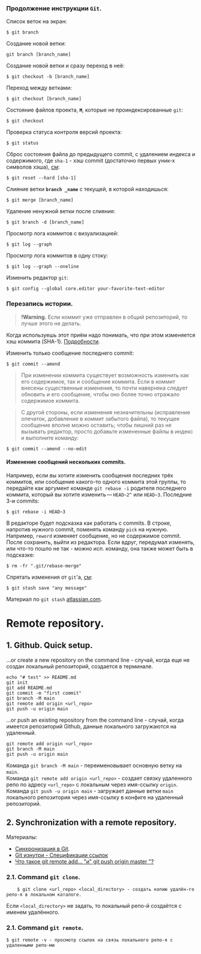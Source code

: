 ### Продолжение инструкции `Git`.

Список веток на экран:

    $ git branch

Создание новой ветки:

    git branch [branch_name]

Создание новой ветки и сразу переход в неё:

    $ git checkout -b [branch_name]

Переход между ветками:

    $ git checkout [branch_name]

Состояние файлов проекта, **`M`**, которые не проиндексированные `git`:

    $ git checkout

Проверка статуса контроля версий проекта:

    $ git status 

Сброс состояния файла до предыдущего commit, с удалением индекса и содержимого, где `sha-1` - хэш commit (достаточно первых уник-х символов хэша), [см](https://ru.stackoverflow.com/questions/431520/%D0%9A%D0%B0%D0%BA-%D0%B2%D0%B5%D1%80%D0%BD%D1%83%D1%82%D1%8C%D1%81%D1%8F-%D0%BE%D1%82%D0%BA%D0%B0%D1%82%D0%B8%D1%82%D1%8C%D1%81%D1%8F-%D0%BA-%D0%B1%D0%BE%D0%BB%D0%B5%D0%B5-%D1%80%D0%B0%D0%BD%D0%BD%D0%B5%D0%BC%D1%83-%D0%BA%D0%BE%D0%BC%D0%BC%D0%B8%D1%82%D1%83):

    $ git reset --hard [sha-1]

Слияние ветки **`branch _name`** с текущей, в которой находишься:

    $ git merge [branch_name]

Удаление ненужной ветки после слияния:

    $ git branch -d [branch_name]

Просмотр лога коммитов с визуализацией:

    $ git log --graph

Просмотр лога коммитов в одну стоку:

    $ git log --graph --oneline

Изменить редактор `git`:

    $ git config --global core.editor your-favorite-text-editor

### Перезапись истории.
>**!Warning.** Если коммит уже отправлен в общий репозиторий, то лучше этого не делать.

Когда используешь этот приём надо понимать, что при этом изменяется хэш коммита (SHA-1).
[Подробности](https://git-scm.com/book/ru/v2/%D0%98%D0%BD%D1%81%D1%82%D1%80%D1%83%D0%BC%D0%B5%D0%BD%D1%82%D1%8B-Git-%D0%9F%D0%B5%D1%80%D0%B5%D0%B7%D0%B0%D0%BF%D0%B8%D1%81%D1%8C-%D0%B8%D1%81%D1%82%D0%BE%D1%80%D0%B8%D0%B8).

Изменить только сообщение последнего commit:

    $ git commit --amend

>При изменении коммита существует возможность изменить как его содержимое, так и сообщение коммита. Если в коммит внесены существенные изменения, то почти наверняка следует обновить и его сообщение, чтобы оно более точно отражало содержимое коммита.

>С другой стороны, если изменения незначительны (исправление опечаток, добавление в коммит забытого файла), то текущее сообщение вполне можно оставить; чтобы лишний раз не вызывать редактор, просто добавьте измененные файлы в индекс и выполните команду:

    $ git commit --amend --no-edit

#### Изменение сообщений нескольких commits.
Например, если вы хотите изменить сообщения последних трёх коммитов, или сообщение какого-то одного коммита этой группы, то передайте как аргумент команде `git rebase -i` родителя последнего коммита, который вы хотите изменить — `HEAD~2^` или `HEAD~3`.
Последние 3-и commits:

    $ git rebase -i HEAD~3

В редакторе будет подсказка как работать с commits. В строке, напротив нужного commit, поменять команду `pick` на нужную. Например, `reword` изменяет сообщение, но не содержимое commit.<br>
После сохранить, выйти из редактора. Если вдруг, передумал изменять, или что-то пошло не так - можно исп. команду, она также может быть в подсказке:

    $ rm -fr ".git/rebase-merge"

Спрятать изменения от `git`'a, [см](https://pingvinus.ru/git/1718):

    $ git stash save "any message"

Материал по `git stash` [atlassian.com](https://www.atlassian.com/ru/git/tutorials/saving-changes/git-stash).

# Remote repository.

## 1. Github. Quick setup.

…or create a new repository on the command line - случай, когда еще не создан локальный репозиторий, создается в терминале.

    echo "# test" >> README.md
    git init
    git add README.md
    git commit -m "first commit"
    git branch -M main
    git remote add origin <url_repo>
    git push -u origin main

…or push an existing repository from the command line - случай, когда имеется репозиторий Github, данные локального загружаются на удаленный.

    git remote add origin <url_repo>
    git branch -M main
    git push -u origin main

Команда `git branch -M main` - переименовывает основную ветку на `main`.<br>
Команда `git remote add origin <url_repo>` - создает связку удаленного репо по адресу `<url_repo>` с локальным через имя-ссылку `origin`.<br>
Команда `git push -u origin main` - загружает данные ветки `main` локального репозитория через имя-ссылку в конфиге на удаленный репозиторий.

## 2. Synchronization with a remote repository. 
Материалы:
* [Синхронизация в Git](https://www.atlassian.com/ru/git/tutorials/syncing).
* [Git изнутри - Спецификации ссылок](https://git-scm.com/book/ru/v2/Git-%D0%B8%D0%B7%D0%BD%D1%83%D1%82%D1%80%D0%B8-%D0%A1%D0%BF%D0%B5%D1%86%D0%B8%D1%84%D0%B8%D0%BA%D0%B0%D1%86%D0%B8%D0%B8-%D1%81%D1%81%D1%8B%D0%BB%D0%BE%D0%BA)
* [Что такое git remote add... "и" git push origin master "?](https://ask-dev.ru/info/27355/what-is-git-remote-add-and-git-push-origin-master)

### 2.1. Command `git clone`.

        $ git clone <url_repo> <local_directory> - создать копию удалён-го репо-я в локальном каталоге.
        
 Если `<local_directory>` не задать, то локальный репо-й создаётся с именем удалённого.

### 2.1. Command `git remote`.

    $ git remote -v - просмотр ссылок на связь локального репо-я с удаленными репо-ми
